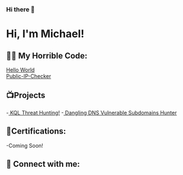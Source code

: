 ### Hi there 👋
<h1>Hi, I'm Michael!</h1>

<h2>👨‍💻 My Horrible Code:</h2>
<a href=https://github.com/MichaelVenturella/Helloworld> Hello World</a>
<br>
<a href=https://github.com/MichaelVenturella/Public-IP-Checker> Public-IP-Checker</a>

<h2>📺Projects</h2>
-<a href=https://github.com/MichaelVenturella/KQLThreatHunting> KQL Threat Hunting!</a>
-<a href=https://github.com/MichaelVenturella/KQLThreatHunting> Dangling DNS Vulnerable Subdomains Hunter</a>
<h2> 📄Certifications:</h2>
-Coming Soon!
<h2> 🤳 Connect with me:</h2>
